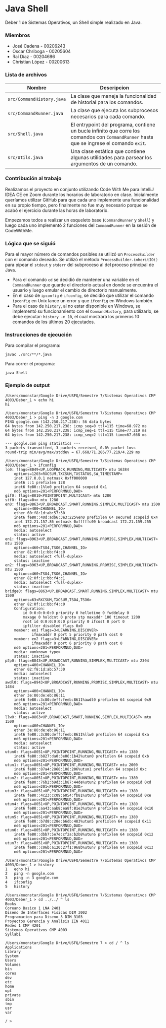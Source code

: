 # Java Shell

Deber 1 de Sistemas Operativos, un Shell simple realizado en Java.

### Miembros

* José Cadena - 00206243
* Oscar Chriboga - 00205604
* Raí Díaz - 00204686
* Christian López - 00200613

### Lista de archivos

| Nombre                    | Descripcion                                                                                                                               |
|---------------------------|-------------------------------------------------------------------------------------------------------------------------------------------|
| `src/CommandHistory.java` | La clase que maneja la funcionalidad de historial para los comandos.                                                                      |
| `src/CommandRunner.java`  | La clase que ejecuta los subprocesos necesarios para cada comando.                                                                        |
| `src/Shell.java`          | El entrypoint del programa, contiene un bucle infinito que corre los comandos con `CommandRunner` hasta que se ingrese el comando `exit`. |
| `src/Utils.java`          | Una clase estática que contiene algunas utilidades para parsear los argumentos de un comando.                                             |

### Contribución al trabajo

Realizamos el proyecto en conjunto utilizando Code With Me para IntelliJ IDEA CE en Zoom durante los horarios de laboratorio en clase.
Inicialmente queríamos utilizar GitHub para que cada uno implemente una funcionalidad en su propio tiempo, pero finalmente no fue muy necesario porque
se acabó el ejercicio durante las horas de laboratorio.

Empezamos todos a realizar un esqueleto base (`CommandRunner` y `Shell`) y luego cada uno implementó 2 funciones del `CommandRunner` en la sesión de CodeWithMe.

### Lógica que se siguió

Para el mayor número de comandos posibles se utilizó un `ProcessBuilder` con el comando deseado.
Se utilizó el método `ProcessBuilder.inheritIO()` para pipear el `stdout` y `stderr` del subproceso al del proceso principal de Java.

* Para el comando `cd` se decidió de mantener una variable en el `CommandRunner` que guarde el directorio actual en donde
se encuentra el usuario y luego emular el cambio de directorio manualmente.
* En el caso de `ipconfig` e `ifconfig`, se decidió que utilizar el comando `ipconfig` en Unix lance un error y que `ifconfig` en Windows también.
* Para el caso de `history`, al no estar disponible en Windows, se implementó su funcionamiento con el `CommandHistory`, para utilizarlo, se debe ejecutar: `history -n 10`, el cual mostrará los primeros 10 comandos de los últimos 20 ejecutados.


### Instrucciones de ejecución

Para compilar el programa:

    javac ./src/**/*.java

Para correr el programa:

    java Shell

### Ejemplo de output

```text
/Users/moonstar/Google Drive/USFQ/Semestre 7/Sistemas Operativos CMP 4003/Deber_1 > echo hi
hi

/Users/moonstar/Google Drive/USFQ/Semestre 7/Sistemas Operativos CMP 4003/Deber_1 > ping -n 3 google.com
PING google.com (142.250.217.238): 56 data bytes
64 bytes from 142.250.217.238: icmp_seq=0 ttl=115 time=68.972 ms
64 bytes from 142.250.217.238: icmp_seq=1 ttl=115 time=77.219 ms
64 bytes from 142.250.217.238: icmp_seq=2 ttl=115 time=67.668 ms

--- google.com ping statistics ---
3 packets transmitted, 3 packets received, 0.0% packet loss
round-trip min/avg/max/stddev = 67.668/71.286/77.219/4.229 ms

/Users/moonstar/Google Drive/USFQ/Semestre 7/Sistemas Operativos CMP 4003/Deber_1 > ifconfig
lo0: flags=8049<UP,LOOPBACK,RUNNING,MULTICAST> mtu 16384
	options=1203<RXCSUM,TXCSUM,TXSTATUS,SW_TIMESTAMP>
	inet 127.0.0.1 netmask 0xff000000 
	inet6 ::1 prefixlen 128 
	inet6 fe80::1%lo0 prefixlen 64 scopeid 0x1 
	nd6 options=201<PERFORMNUD,DAD>
gif0: flags=8010<POINTOPOINT,MULTICAST> mtu 1280
stf0: flags=0<> mtu 1280
en0: flags=8863<UP,BROADCAST,SMART,RUNNING,SIMPLEX,MULTICAST> mtu 1500
	options=400<CHANNEL_IO>
	ether 60:f8:1d:ab:57:30 
	inet6 fe80::40d:adb6:3e3:225%en0 prefixlen 64 secured scopeid 0x4 
	inet 172.21.157.86 netmask 0xfffffc00 broadcast 172.21.159.255
	nd6 options=201<PERFORMNUD,DAD>
	media: autoselect
	status: active
en1: flags=8963<UP,BROADCAST,SMART,RUNNING,PROMISC,SIMPLEX,MULTICAST> mtu 1500
	options=460<TSO4,TSO6,CHANNEL_IO>
	ether 82:0f:1c:bb:f4:c0 
	media: autoselect <full-duplex>
	status: inactive
en2: flags=8963<UP,BROADCAST,SMART,RUNNING,PROMISC,SIMPLEX,MULTICAST> mtu 1500
	options=460<TSO4,TSO6,CHANNEL_IO>
	ether 82:0f:1c:bb:f4:c1 
	media: autoselect <full-duplex>
	status: inactive
bridge0: flags=8863<UP,BROADCAST,SMART,RUNNING,SIMPLEX,MULTICAST> mtu 1500
	options=63<RXCSUM,TXCSUM,TSO4,TSO6>
	ether 82:0f:1c:bb:f4:c0 
	Configuration:
		id 0:0:0:0:0:0 priority 0 hellotime 0 fwddelay 0
		maxage 0 holdcnt 0 proto stp maxaddr 100 timeout 1200
		root id 0:0:0:0:0:0 priority 0 ifcost 0 port 0
		ipfilter disabled flags 0x0
	member: en1 flags=3<LEARNING,DISCOVER>
	        ifmaxaddr 0 port 5 priority 0 path cost 0
	member: en2 flags=3<LEARNING,DISCOVER>
	        ifmaxaddr 0 port 6 priority 0 path cost 0
	nd6 options=201<PERFORMNUD,DAD>
	media: <unknown type>
	status: inactive
p2p0: flags=8843<UP,BROADCAST,RUNNING,SIMPLEX,MULTICAST> mtu 2304
	options=400<CHANNEL_IO>
	ether 02:f8:1d:ab:57:30 
	media: autoselect
	status: inactive
awdl0: flags=8943<UP,BROADCAST,RUNNING,PROMISC,SIMPLEX,MULTICAST> mtu 1484
	options=400<CHANNEL_IO>
	ether 3e:80:de:eb:86:11 
	inet6 fe80::3c80:deff:feeb:8611%awdl0 prefixlen 64 scopeid 0x9 
	nd6 options=201<PERFORMNUD,DAD>
	media: autoselect
	status: active
llw0: flags=8863<UP,BROADCAST,SMART,RUNNING,SIMPLEX,MULTICAST> mtu 1500
	options=400<CHANNEL_IO>
	ether 3e:80:de:eb:86:11 
	inet6 fe80::3c80:deff:feeb:8611%llw0 prefixlen 64 scopeid 0xa 
	nd6 options=201<PERFORMNUD,DAD>
	media: autoselect
	status: active
utun0: flags=8051<UP,POINTOPOINT,RUNNING,MULTICAST> mtu 1380
	inet6 fe80::b827:da0:3e06:1b42%utun0 prefixlen 64 scopeid 0xb 
	nd6 options=201<PERFORMNUD,DAD>
utun1: flags=8051<UP,POINTOPOINT,RUNNING,MULTICAST> mtu 2000
	inet6 fe80::87a4:2868:108:206%utun1 prefixlen 64 scopeid 0xc 
	nd6 options=201<PERFORMNUD,DAD>
utun2: flags=8051<UP,POINTOPOINT,RUNNING,MULTICAST> mtu 1380
	inet6 fe80::76b2:b9d3:1b87:44de%utun2 prefixlen 64 scopeid 0xd 
	nd6 options=201<PERFORMNUD,DAD>
utun3: flags=8051<UP,POINTOPOINT,RUNNING,MULTICAST> mtu 1380
	inet6 fe80::4c23:cc09:6054:fb81%utun3 prefixlen 64 scopeid 0xe 
	nd6 options=201<PERFORMNUD,DAD>
utun4: flags=8051<UP,POINTOPOINT,RUNNING,MULTICAST> mtu 1380
	inet6 fe80::aa43:aab8:ea8f:81e3%utun4 prefixlen 64 scopeid 0x10 
	nd6 options=201<PERFORMNUD,DAD>
utun5: flags=8051<UP,POINTOPOINT,RUNNING,MULTICAST> mtu 1380
	inet6 fe80::b7d8:c28e:b6db:483%utun5 prefixlen 64 scopeid 0x11 
	nd6 options=201<PERFORMNUD,DAD>
utun6: flags=8051<UP,POINTOPOINT,RUNNING,MULTICAST> mtu 1380
	inet6 fe80::dbb7:5e7e:cf2a:b2b8%utun6 prefixlen 64 scopeid 0x12 
	nd6 options=201<PERFORMNUD,DAD>
utun7: flags=8051<UP,POINTOPOINT,RUNNING,MULTICAST> mtu 1380
	inet6 fe80::c06b:a120:27f1:968b%utun7 prefixlen 64 scopeid 0x13 
	nd6 options=201<PERFORMNUD,DAD>

/Users/moonstar/Google Drive/USFQ/Semestre 7/Sistemas Operativos CMP 4003/Deber_1 > history 
1	echo hi
2	ping -n google.com
3	ping -n 3 google.com
4	ifconfig
5	history 

/Users/moonstar/Google Drive/USFQ/Semestre 7/Sistemas Operativos CMP 4003/Deber_1 > cd ../../ ^ ls
Books
Coreano Basico 1 LNA 2401
Diseno de Interfaces Fisicas DIM 3002
Programacion para Diseno 3 DIM 3103
Proyectos Gerencia y Analisis IIN 4011
Redes 1 CMP 4201
Sistemas Operativos CMP 4003
Syllabi

/Users/moonstar/Google Drive/USFQ/Semestre 7 > cd / ^ ls
Applications
Library
System
Users
Volumes
bin
cores
dev
etc
home
opt
private
sbin
tmp
usr
var

/ >
```